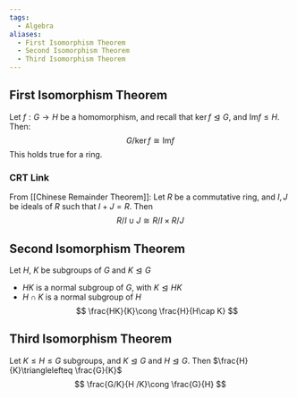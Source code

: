 ```yaml
---
tags:
  - Algebra
aliases:
  - First Isomorphism Theorem
  - Second Isomorphism Theorem
  - Third Isomorphism Theorem
---
```

## First Isomorphism Theorem
Let $f:G\to H$ be a homomorphism, and recall that $\ker f\trianglelefteq G$, and $\mathrm{Im}f\leq H$. Then:
$$G/ \ker f\cong\mathrm{Im}f$$
This holds true for a ring.
### CRT Link
From [[Chinese Remainder Theorem]]:
Let $R$ be a commutative ring, and $I,J$ be ideals of $R$ such that $I+J=R$. Then
$$R /I\cup J \cong R /I \times R /J$$
## Second Isomorphism Theorem
Let $H$, $K$ be subgroups of $G$ and $K\trianglelefteq G$ 
- $HK$ is a normal subgroup of $G$, with $K\trianglelefteq HK$
- $H\cap K$ is a normal subgroup of $H$
$$
\frac{HK}{K}\cong \frac{H}{H\cap K}
$$
## Third Isomorphism Theorem
Let $K\leq H\leq G$ subgroups, and $K\trianglelefteq G$ and $H\trianglelefteq G$. Then $\frac{H}{K}\trianglelefteq \frac{G}{K}$
$$
\frac{G/K}{H /K}\cong \frac{G}{H}
$$